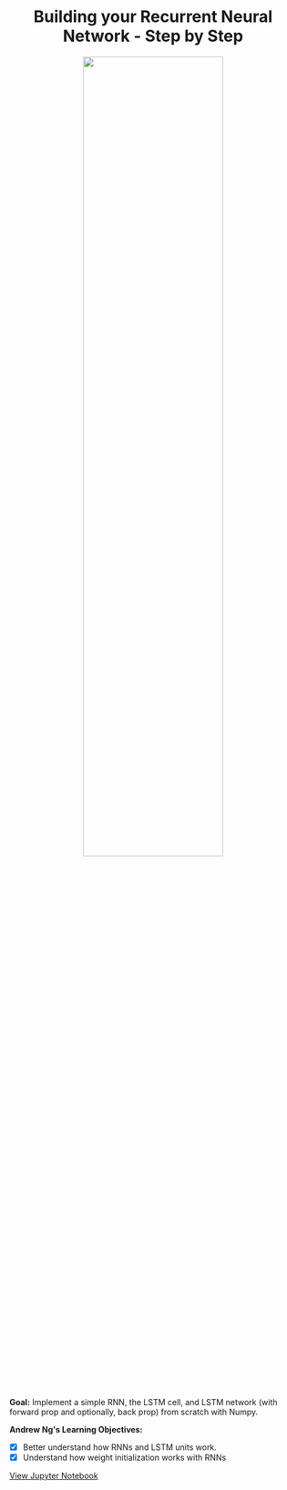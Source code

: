<h1 align="center">Building your Recurrent Neural Network - Step by Step</h1> 

<p align="center">
<img src="https://ucarecdn.com/2f863783-1701-4dcc-b22e-f66caf45be34/" width="70%" height="60%" >
</p>

<b>Goal:</b> Implement a simple RNN, the LSTM cell, and LSTM network (with forward prop and optionally, back prop) from scratch with Numpy. 

<b>Andrew Ng's Learning Objectives:</b> 

- [x] Better understand how RNNs and LSTM units work.
- [x] Understand how weight initialization works with RNNs

[View Jupyter Notebook](https://github.com/codeamt/Deep-Learning-AI/blob/master/5%20Sequence%20Models/Implementations/1%20RNNs/1-PA/Building%2Ba%2BRecurrent%2BNeural%2BNetwork%2B-%2BStep%2Bby%2BStep%2B-%2Bv3.ipynb)
